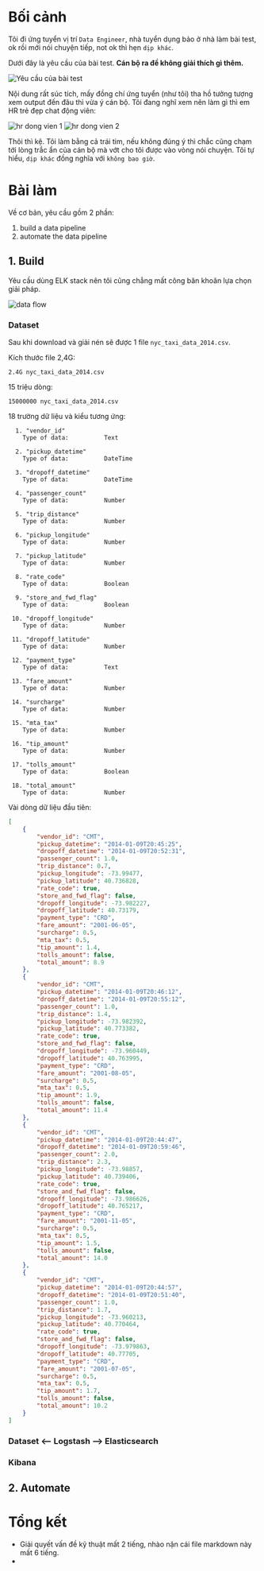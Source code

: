 # Bối cảnh

Tôi đi ứng tuyển vị trí `Data Engineer`, nhà tuyển dụng bảo ở nhà làm bài test, ok rồi mới nói chuyện tiếp, not ok thì hẹn `dịp khác`.

Dưới đây là yêu cầu của bài test. **Cán bộ ra đề không giải thích gì thêm.**

![Yêu cầu của bài test](img/requirements.png)

Nội dung rất súc tích, mấy đồng chí ứng tuyển (như tôi) tha hồ tưởng tượng xem output đến đâu thì vừa ý cán bộ. Tôi đang nghĩ xem nên làm gì thì em HR trẻ đẹp chat động viên:

![hr dong vien 1](img/hr2.png)
![hr dong vien 2](img/hr1.png)

Thôi thì kệ. Tôi làm bằng cả trái tim, nếu không đúng ý thì chắc cũng chạm tới lòng trắc ẩn của cán bộ mà vớt cho tôi được vào vòng nói chuyện. Tôi tự hiểu, `dịp khác` đồng nghĩa với `không bao giờ`.

# Bài làm

Về cơ bản, yêu cầu gồm 2 phần:
1. build a data pipeline
2. automate the data pipeline

## 1. Build

Yêu cầu dùng ELK stack nên tôi cũng chẳng mất công băn khoăn lựa chọn giải pháp. 

![data flow](img/data-flow.png)

### Dataset

Sau khi download và giải nén sẽ được 1 file `nyc_taxi_data_2014.csv`. 

Kích thước file 2,4G:

```
2.4G nyc_taxi_data_2014.csv
```

15 triệu dòng:
```
15000000 nyc_taxi_data_2014.csv
```

18 trường dữ liệu và kiểu tương ứng:
```
  1. "vendor_id"
	Type of data:          Text

  2. "pickup_datetime"
	Type of data:          DateTime

  3. "dropoff_datetime"
	Type of data:          DateTime

  4. "passenger_count"
	Type of data:          Number

  5. "trip_distance"
	Type of data:          Number

  6. "pickup_longitude"
	Type of data:          Number

  7. "pickup_latitude"
	Type of data:          Number

  8. "rate_code"
	Type of data:          Boolean

  9. "store_and_fwd_flag"
	Type of data:          Boolean

 10. "dropoff_longitude"
	Type of data:          Number

 11. "dropoff_latitude"
	Type of data:          Number

 12. "payment_type"
	Type of data:          Text

 13. "fare_amount"
	Type of data:          Number

 14. "surcharge"
	Type of data:          Number

 15. "mta_tax"
	Type of data:          Number

 16. "tip_amount"
	Type of data:          Number
	
 17. "tolls_amount"
	Type of data:          Boolean
	
 18. "total_amount"
	Type of data:          Number
```

Vài dòng dữ liệu đầu tiên:
```json
[
    {
        "vendor_id": "CMT",
        "pickup_datetime": "2014-01-09T20:45:25",
        "dropoff_datetime": "2014-01-09T20:52:31",
        "passenger_count": 1.0,
        "trip_distance": 0.7,
        "pickup_longitude": -73.99477,
        "pickup_latitude": 40.736828,
        "rate_code": true,
        "store_and_fwd_flag": false,
        "dropoff_longitude": -73.982227,
        "dropoff_latitude": 40.73179,
        "payment_type": "CRD",
        "fare_amount": "2001-06-05",
        "surcharge": 0.5,
        "mta_tax": 0.5,
        "tip_amount": 1.4,
        "tolls_amount": false,
        "total_amount": 8.9
    },
    {
        "vendor_id": "CMT",
        "pickup_datetime": "2014-01-09T20:46:12",
        "dropoff_datetime": "2014-01-09T20:55:12",
        "passenger_count": 1.0,
        "trip_distance": 1.4,
        "pickup_longitude": -73.982392,
        "pickup_latitude": 40.773382,
        "rate_code": true,
        "store_and_fwd_flag": false,
        "dropoff_longitude": -73.960449,
        "dropoff_latitude": 40.763995,
        "payment_type": "CRD",
        "fare_amount": "2001-08-05",
        "surcharge": 0.5,
        "mta_tax": 0.5,
        "tip_amount": 1.9,
        "tolls_amount": false,
        "total_amount": 11.4
    },
    {
        "vendor_id": "CMT",
        "pickup_datetime": "2014-01-09T20:44:47",
        "dropoff_datetime": "2014-01-09T20:59:46",
        "passenger_count": 2.0,
        "trip_distance": 2.3,
        "pickup_longitude": -73.98857,
        "pickup_latitude": 40.739406,
        "rate_code": true,
        "store_and_fwd_flag": false,
        "dropoff_longitude": -73.986626,
        "dropoff_latitude": 40.765217,
        "payment_type": "CRD",
        "fare_amount": "2001-11-05",
        "surcharge": 0.5,
        "mta_tax": 0.5,
        "tip_amount": 1.5,
        "tolls_amount": false,
        "total_amount": 14.0
    },
    {
        "vendor_id": "CMT",
        "pickup_datetime": "2014-01-09T20:44:57",
        "dropoff_datetime": "2014-01-09T20:51:40",
        "passenger_count": 1.0,
        "trip_distance": 1.7,
        "pickup_longitude": -73.960213,
        "pickup_latitude": 40.770464,
        "rate_code": true,
        "store_and_fwd_flag": false,
        "dropoff_longitude": -73.979863,
        "dropoff_latitude": 40.77705,
        "payment_type": "CRD",
        "fare_amount": "2001-07-05",
        "surcharge": 0.5,
        "mta_tax": 0.5,
        "tip_amount": 1.7,
        "tolls_amount": false,
        "total_amount": 10.2
    }
]
```

### Dataset <-- Logstash --> Elasticsearch


### Kibana

## 2. Automate



# Tổng kết

- Giải quyết vấn đề kỹ thuật mất 2 tiếng, nhào nặn cái file markdown này mất 6 tiếng.
- 